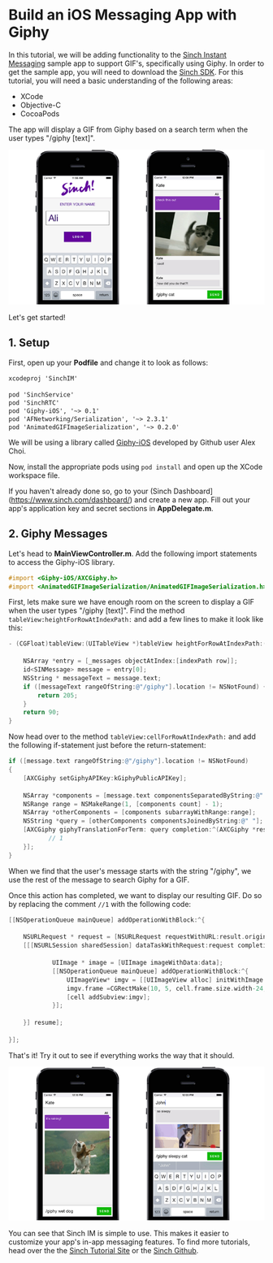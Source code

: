 # Build an iOS Messaging App with Giphy

In this tutorial, we will be adding functionality to the [Sinch Instant Messaging](https://www.sinch.com/products/instant-messaging/) sample app to support GIF's, specifically using Giphy. In order to get the sample app, you will need to download the [Sinch SDK](https://www.sinch.com/downloads/). For this tutorial, you will need a basic understanding of the following areas:

* XCode
* Objective-C
* CocoaPods

The app will display a GIF from Giphy based on a search term when the user types "/giphy [text]".

![giphy examples](img/giphy-example-1.png)

Let's get started!

## 1. Setup

First, open up your **Podfile** and change it to look as follows:

```
xcodeproj 'SinchIM'

pod 'SinchService'
pod 'SinchRTC'
pod 'Giphy-iOS', '~> 0.1'
pod 'AFNetworking/Serialization', '~> 2.3.1'
pod 'AnimatedGIFImageSerialization', '~> 0.2.0'
```

We will be using a library called [Giphy-iOS](https://github.com/heyalexchoi/Giphy-iOS) developed by Github user Alex Choi.

Now, install the appropriate pods using `pod install` and open up the XCode workspace file.

If you haven't already done so, go to your (Sinch Dashboard](https://www.sinch.com/dashboard/) and create a new app. Fill out your app's application key and secret sections in **AppDelegate.m**.

## 2. Giphy Messages

Let's head to **MainViewController.m**. Add the following import statements to access the Giphy-iOS library.

```objective-c
#import <Giphy-iOS/AXCGiphy.h>
#import <AnimatedGIFImageSerialization/AnimatedGIFImageSerialization.h>
```

First, lets make sure we have enough room on the screen to display a GIF when the user types "/giphy [text]". Find the method `tableView:heightForRowAtIndexPath:` and add a few lines to make it look like this:

```objective-c
- (CGFloat)tableView:(UITableView *)tableView heightForRowAtIndexPath:(NSIndexPath *)indexPath {
    
    NSArray *entry = [_messages objectAtIndex:[indexPath row]];
    id<SINMessage> message = entry[0];
    NSString * messageText = message.text;
    if ([messageText rangeOfString:@"/giphy"].location != NSNotFound) {
    	return 205;
    }
    return 90;
}
```
Now head over to the method `tableView:cellForRowAtIndexPath:` and add the following if-statement just before the return-statement:

```objective-c
if ([message.text rangeOfString:@"/giphy"].location != NSNotFound)
{
    [AXCGiphy setGiphyAPIKey:kGiphyPublicAPIKey];
        
    NSArray *components = [message.text componentsSeparatedByString:@" "];
    NSRange range = NSMakeRange(1, [components count] - 1);
    NSArray *otherComponents = [components subarrayWithRange:range];
    NSString *query = [otherComponents componentsJoinedByString:@" "];
    [AXCGiphy giphyTranslationForTerm: query completion:^(AXCGiphy *result, NSError *error) {
           // 1
    }];
}
```

When we find that the user's message starts with the string "/giphy", we use the rest of the message to search Giphy for a GIF.

Once this action has completed, we want to display our resulting GIF. Do so by replacing the comment `//1` with the following code:

```objective-c
[[NSOperationQueue mainQueue] addOperationWithBlock:^{   

	NSURLRequest * request = [NSURLRequest requestWithURL:result.originalImage.url];
	[[[NSURLSession sharedSession] dataTaskWithRequest:request completionHandler:^(NSData *data, NSURLResponse *response, NSError *error) {

			UIImage * image = [UIImage imageWithData:data];
			[[NSOperationQueue mainQueue] addOperationWithBlock:^{
				UIImageView* imgv = [[UIImageView alloc] initWithImage:image];
				imgv.frame =CGRectMake(10, 5, cell.frame.size.width-24, 200);
				[cell addSubview:imgv];
			}];

	}] resume];

}];
```

That's it! Try it out to see if everything works the way that it should.

![giphy examples](img/giphy-example-2.png)

You can see that Sinch IM is simple to use. This makes it easier to customize your app's in-app messaging features. To find more tutorials, head over the the [Sinch Tutorial Site](https://www.sinch.com/tutorials/) or the [Sinch Github](https://github.com/sinch). 
